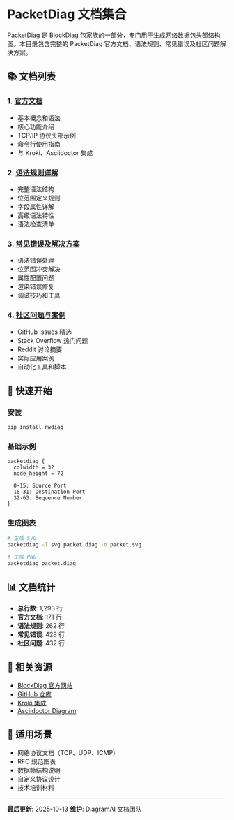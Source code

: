 # PacketDiag 文档集合

PacketDiag 是 BlockDiag 包家族的一部分，专门用于生成网络数据包头部结构图。本目录包含完整的 PacketDiag 官方文档、语法规则、常见错误及社区问题解决方案。

## 📚 文档列表

### 1. [官方文档](./official-docs.md)
- 基本概念和语法
- 核心功能介绍
- TCP/IP 协议头部示例
- 命令行使用指南
- 与 Kroki、Asciidoctor 集成

### 2. [语法规则详解](./syntax-rules.md)
- 完整语法结构
- 位范围定义规则
- 字段属性详解
- 高级语法特性
- 语法检查清单

### 3. [常见错误及解决方案](./common-errors.md)
- 语法错误处理
- 位范围冲突解决
- 属性配置问题
- 渲染错误修复
- 调试技巧和工具

### 4. [社区问题与案例](./community-issues.md)
- GitHub Issues 精选
- Stack Overflow 热门问题
- Reddit 讨论摘要
- 实际应用案例
- 自动化工具和脚本

## 🚀 快速开始

### 安装
```bash
pip install nwdiag
```

### 基础示例
```
packetdiag {
  colwidth = 32
  node_height = 72

  0-15: Source Port
  16-31: Destination Port
  32-63: Sequence Number
}
```

### 生成图表
```bash
# 生成 SVG
packetdiag -T svg packet.diag -o packet.svg

# 生成 PNG
packetdiag packet.diag
```

## 📊 文档统计

- **总行数**: 1,293 行
- **官方文档**: 171 行
- **语法规则**: 262 行
- **常见错误**: 428 行
- **社区问题**: 432 行

## 🔗 相关资源

- [BlockDiag 官方网站](http://blockdiag.com/en/)
- [GitHub 仓库](https://github.com/blockdiag/nwdiag)
- [Kroki 集成](https://kroki.io/)
- [Asciidoctor Diagram](https://docs.asciidoctor.org/diagram-extension/latest/diagram_types/nwdiag/)

## 📝 适用场景

- 网络协议文档（TCP、UDP、ICMP）
- RFC 规范图表
- 数据帧结构说明
- 自定义协议设计
- 技术培训材料

---

**最后更新**: 2025-10-13
**维护**: DiagramAI 文档团队
